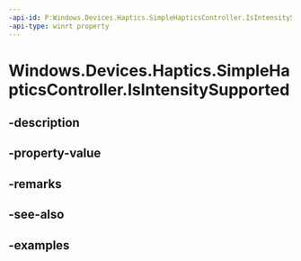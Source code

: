 ```yaml
---
-api-id: P:Windows.Devices.Haptics.SimpleHapticsController.IsIntensitySupported
-api-type: winrt property
---
```


<!-- Property syntax.
public bool IsIntensitySupported { get; }
-->

# Windows.Devices.Haptics.SimpleHapticsController.IsIntensitySupported

## -description

## -property-value

## -remarks

## -see-also

## -examples

